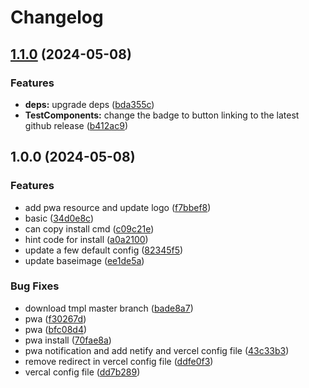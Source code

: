 # Changelog

## [1.1.0](https://github.com/GloryWong/tmpl-nuxtui/compare/v1.0.0...v1.1.0) (2024-05-08)


### Features

* **deps:** upgrade deps ([bda355c](https://github.com/GloryWong/tmpl-nuxtui/commit/bda355c82225d59a7f8c8f694f185efdab450f4d))
* **TestComponents:** change the badge to button linking to the latest github release ([b412ac9](https://github.com/GloryWong/tmpl-nuxtui/commit/b412ac9e524a7fd86e1b97d6427ed872503f1850))

## 1.0.0 (2024-05-08)


### Features

* add pwa resource and update logo ([f7bbef8](https://github.com/GloryWong/tmpl-nuxtui/commit/f7bbef89cf2326fee26cf1ffdf20521e248602b5))
* basic ([34d0e8c](https://github.com/GloryWong/tmpl-nuxtui/commit/34d0e8c6ece9fcd4ab3129814112ae62d80c5ae7))
* can copy install cmd ([c09c21e](https://github.com/GloryWong/tmpl-nuxtui/commit/c09c21e8ba250d11f358c1d1a978afaf83725b55))
* hint code for install ([a0a2100](https://github.com/GloryWong/tmpl-nuxtui/commit/a0a21009e16b39364e9efe8e71d5c1be799b1a77))
* update a few default config ([82345f5](https://github.com/GloryWong/tmpl-nuxtui/commit/82345f5b4eca568564d8feb0e7bda86338d9f3ba))
* update baseimage ([ee1de5a](https://github.com/GloryWong/tmpl-nuxtui/commit/ee1de5ab2b2bc66ba4be5ef803d92aaa05f32621))


### Bug Fixes

* download tmpl master branch ([bade8a7](https://github.com/GloryWong/tmpl-nuxtui/commit/bade8a7cf061d4ec5401176d562620fd533bba97))
* pwa ([f30267d](https://github.com/GloryWong/tmpl-nuxtui/commit/f30267d5f0436d52ee04e04cf8c90a5ee2e76789))
* pwa ([bfc08d4](https://github.com/GloryWong/tmpl-nuxtui/commit/bfc08d4a95e0f34d0ce9af9e9aee6457b185ee43))
* pwa install ([70fae8a](https://github.com/GloryWong/tmpl-nuxtui/commit/70fae8a26f4c1bdc4bbdb2a13301659c9e3bea8b))
* pwa notification and add netify and vercel config file ([43c33b3](https://github.com/GloryWong/tmpl-nuxtui/commit/43c33b3dfc3c0e1f6f2d8aa612a0aec146bcfb7e))
* remove redirect in vercel config file ([ddfe0f3](https://github.com/GloryWong/tmpl-nuxtui/commit/ddfe0f3aaf61c9320dbc7dbe206fcafb75fd5425))
* vercal config file ([dd7b289](https://github.com/GloryWong/tmpl-nuxtui/commit/dd7b289e12d7a5e020da60c7039d6677d0af762f))
